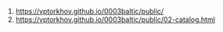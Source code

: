 1. <https://vptorkhov.github.io/0003baltic/public/>
2. <https://vptorkhov.github.io/0003baltic/public/02-catalog.html>
 
